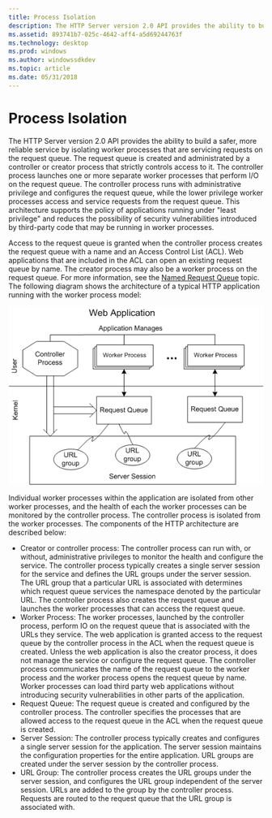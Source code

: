 ```yaml
---
title: Process Isolation
description: The HTTP Server version 2.0 API provides the ability to build a safer, more reliable service by isolating worker processes that are servicing requests on the request queue.
ms.assetid: 893741b7-025c-4642-aff4-a5d69244763f
ms.technology: desktop
ms.prod: windows
ms.author: windowssdkdev
ms.topic: article
ms.date: 05/31/2018
---
```


# Process Isolation

The HTTP Server version 2.0 API provides the ability to build a safer, more reliable service by isolating worker processes that are servicing requests on the request queue. The request queue is created and administrated by a controller or creator process that strictly controls access to it. The controller process launches one or more separate worker processes that perform I/O on the request queue. The controller process runs with administrative privilege and configures the request queue, while the lower privilege worker processes access and service requests from the request queue. This architecture supports the policy of applications running under "least privilege" and reduces the possibility of security vulnerabilities introduced by third-party code that may be running in worker processes.

Access to the request queue is granted when the controller process creates the request queue with a name and an Access Control List (ACL). Web applications that are included in the ACL can open an existing request queue by name. The creator process may also be a worker process on the request queue. For more information, see the [Named Request Queue](named-request-queue.md) topic. The following diagram shows the architecture of a typical HTTP application running with the worker process model:

![](images/processisolation.png)

Individual worker processes within the application are isolated from other worker processes, and the health of each the worker processes can be monitored by the controller process. The controller process is isolated from the worker processes. The components of the HTTP architecture are described below:

-   Creator or controller process: The controller process can run with, or without, administrative privileges to monitor the health and configure the service. The controller process typically creates a single server session for the service and defines the URL groups under the server session. The URL group that a particular URL is associated with determines which request queue services the namespace denoted by the particular URL. The controller process also creates the request queue and launches the worker processes that can access the request queue.
-   Worker Process: The worker processes, launched by the controller process, perform IO on the request queue that is associated with the URLs they service. The web application is granted access to the request queue by the controller process in the ACL when the request queue is created. Unless the web application is also the creator process, it does not manage the service or configure the request queue. The controller process communicates the name of the request queue to the worker process and the worker process opens the request queue by name. Worker processes can load third party web applications without introducing security vulnerabilities in other parts of the application.
-   Request Queue: The request queue is created and configured by the controller process. The controller specifies the processes that are allowed access to the request queue in the ACL when the request queue is created.
-   Server Session: The controller process typically creates and configures a single server session for the application. The server session maintains the configuration properties for the entire application. URL groups are created under the server session by the controller process.
-   URL Group: The controller process creates the URL groups under the server session, and configures the URL group independent of the server session. URLs are added to the group by the controller process. Requests are routed to the request queue that the URL group is associated with.

 

 




